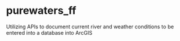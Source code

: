 # purewaters_ff
Utilizing APIs to document current river and weather conditions to be entered into a database into ArcGIS 

